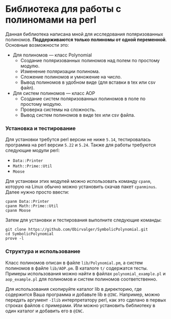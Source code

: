 Библиотека для работы с полиномами на perl
==========================================

Данная библиотека написана мной для исследования поляризованных полиномов.
**Поддерживаются только полиномы от одной переменной**. Основные возможности
это:
* Для полиномов — класс Polynomial
  - Создание поляризованных полиномов над полем по простому модулю.
  - Изменение поляризации полинома.
  - Сложение полиномов и умножение на число.
  - Вывод полиномов в удобном виде (для вставки в tex или csv файл).
* Для систем полиномов — класс AOP
  - Создание систем поляризованных полиномов в поле по простому модулю.
  - Проверка системы на сложность.
  - Вывод систем полиномов в виде tex или csv файла.

### Установка и тестирование ###
Для установки требутся perl версии не ниже `5.14`, тестировалась программа на
perl версии `5.22` и `5.24`. Также для работы требуются следующие модули perl:
- `Data::Printer`
- `Math::Prime::Util`
- `Moose`

Для установки этих модулей можно использовать команду `cpanm`, которую на
Linux обычно можно установить скачав пакет `cpanminus`. Далее нужно просто
ввести:
```
cpanm Data::Printer
cpanm Math::Prime::Util
cpanm Moose
```

Затем для установки и тестирования выполните следующие команды:
```
git clone https://github.com/Obirvalger/SymbolicPolynomial.git
cd SymbolicPolynomial
prove -l
```

### Структура и использование ###
Класс полиномов описан в файле `lib/Polynomial.pm`, а систем полиномов в файле
`lib/AOP.pm`. В каталоге `t/` содержатся тесты. Примеры использования можно
найти в файлах `polynomial_example.pl` и `aop_example.pl` для полиномов и
систем полиномов соответственно.

Для использования скопируйте каталог lib в директорию, где содержится Ваша
программа и добавьте lib в `@INC`. Например, можно передать аргумент `-Ilib`
интерпретатору perl, как это сделано в первых строках файлов с примерами. Или
можно установить библиотеку в один каталог и добавить его в `@INC`.
